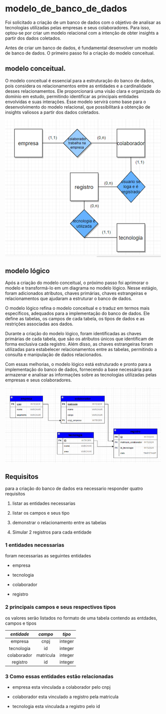 # modelo_de_banco_de_dados

Foi solicitado a criação de um banco de dados com o objetivo de analisar as tecnologias utilizadas pelas empresas e seus colaboradores. Para isso, optou-se por criar um modelo relacional com a intenção de obter insights a partir dos dados coletados.

Antes de criar um banco de dados, é fundamental desenvolver um modelo de banco de dados. O primeiro passo foi a criação do modelo conceitual.

## modelo conceitual. 

O modelo conceitual é essencial para a estruturação do banco de dados, pois considera os relacionamentos entre as entidades e a cardinalidade desses relacionamentos. Ele proporcionará uma visão clara e organizada do domínio em estudo, permitindo identificar as principais entidades envolvidas e suas interações. Esse modelo servirá como base para o desenvolvimento do modelo relacional, que possibilitará a obtenção de insights valiosos a partir dos dados coletados.


![imagem do mmodelo conceitual ](imagens_do_banco/modelo_conceitual.png)



## modelo lógico

Após a criação do modelo conceitual, o próximo passo foi aprimorar o modelo e transformá-lo em um diagrama no modelo lógico. Nesse estágio, foram adicionados atributos, chaves primárias, chaves estrangeiras e relacionamentos que ajudaram a estruturar o banco de dados.

O modelo lógico refina o modelo conceitual e o traduz em termos mais específicos, adequados para a implementação do banco de dados. Ele define as tabelas, os campos de cada tabela, os tipos de dados e as restrições associadas aos dados.

Durante a criação do modelo lógico, foram identificadas as chaves primárias de cada tabela, que são os atributos únicos que identificam de forma exclusiva cada registro. Além disso, as chaves estrangeiras foram utilizadas para estabelecer relacionamentos entre as tabelas, permitindo a consulta e manipulação de dados relacionados.

Com essas melhorias, o modelo lógico está estruturado e pronto para a implementação do banco de dados, fornecendo a base necessária para armazenar e analisar as informações sobre as tecnologias utilizadas pelas empresas e seus colaboradores.

![imagem do ](imagens_do_banco/modelo_logico.png)

## Requisitos

para a criação do banco de dados era necessario responder quatro requisitos 

1. listar as entidades necessarias

2. listar os campos e seus tipo

3. demonstrar o relacionamento entre as tabelas

4. Simular 2 registros para cada entidade


### 1 entidades necessarias

foram necessarias as seguintes entidades

* empresa

* tecnologia

* colaborador

* registro

### 2 principais campos e seus respectivos tipos

os valores serão listados no formato de uma tabela contendo as entdades,  campos e tipos

| *entidade* | *campo* | *tipo* |
|:--------:|:-----:|:----:|
| empresa  | cnpj  | integer |
| tecnologia | id | integer |
| colaborador | matricula | integer |
| registro | id | integer|

### 3 Como essas entidades estão relacionadas

* empresa esta vinculada a colaborador pelo cnpj

* colaborador esta vinculado a registro pela matricula

* tecnologia esta vinculada a registro pelo id

